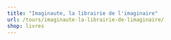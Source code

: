 ```yaml
---
title: "Imaginaute, la librairie de l'imaginaire"
url: /tours/imaginaute-la-librairie-de-limaginaire/
shop: livres
---
```

